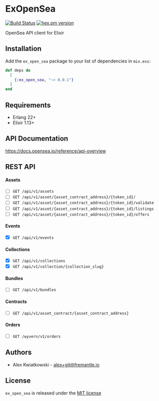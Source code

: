 # ExOpenSea
[![Build Status](https://github.com/fremantle-industries/ex_open_sea/workflows/test/badge.svg?branch=main)](https://github.com/fremantle-industries/ex_open_sea/actions?query=workflow%3Atest)
[![hex.pm version](https://img.shields.io/hexpm/v/ex_open_sea.svg?style=flat)](https://hex.pm/packages/ex_open_sea)

OpenSea API client for Elixir

## Installation

Add the `ex_open_sea` package to your list of dependencies in `mix.exs`:

```elixir
def deps do
  [
    {:ex_open_sea, "~> 0.0.1"}
  ]
end
```

## Requirements

- Erlang 22+
- Elixir 1.13+

## API Documentation

https://docs.opensea.io/reference/api-overview

## REST API

#### Assets

- [ ] `GET /api/v1/assets`
- [ ] `GET /api/v1/asset/{asset_contract_address}/{token_id}/`
- [ ] `GET /api/v1/asset/{asset_contract_address}/{token_id}/validate`
- [ ] `GET /api/v1/asset/{asset_contract_address}/{token_id}/listings`
- [ ] `GET /api/v1/asset/{asset_contract_address}/{token_id}/offers`

#### Events

- [x] `GET /api/v1/events`

#### Collections

- [x] `GET /api/v1/collections`
- [x] `GET /api/v1/collection/{collection_slug}`

#### Bundles

- [ ] `GET /api/v1/bundles`

#### Contracts

- [ ] `GET /api/v1/asset_contract/{asset_contract_address}`

#### Orders

- [ ] `GET /wyvern/v1/orders`

## Authors

- Alex Kwiatkowski - alex+git@fremantle.io

## License

`ex_open_sea` is released under the [MIT license](./LICENSE)
